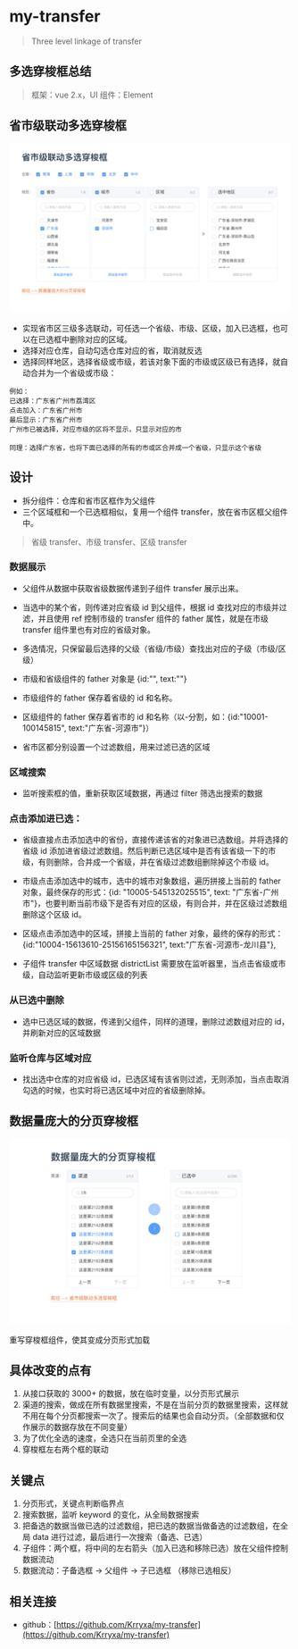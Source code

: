 # my-transfer
> Three level linkage of transfer

## 多选穿梭框总结

> 框架：vue 2.x，UI 组件：Element


## 省市级联动多选穿梭框

![](https://github.com/Krryxa/WORK-LEARNING/blob/master/images/f-1.jpg)

- 实现省市区三级多选联动，可任选一个省级、市级、区级，加入已选框，也可以在已选框中删除对应的区域。
- 选择对应仓库，自动勾选仓库对应的省，取消就反选
- 选择同样地区，选择省级或市级，若该对象下面的市级或区级已有选择，就自动合并为一个省级或市级：

```
例如：
已选择：广东省广州市荔湾区
点击加入：广东省广州市
最后显示：广东省广州市
广州市已被选择，对应市级的区将不显示，只显示对应的市

同理：选择广东省，也将下面已选择的所有的市或区合并成一个省级，只显示这个省级
```

## 设计
- 拆分组件：仓库和省市区框作为父组件
- 三个区域框和一个已选框相似，复用一个组件 transfer，放在省市区框父组件中。
> 省级 transfer、市级 transfer、区级 transfer

### 数据展示
- 父组件从数据中获取省级数据传递到子组件 transfer 展示出来。

- 当选中的某个省，则传递对应省级 id 到父组件，根据 id 查找对应的市级并过滤，并且使用 ref 控制市级的 transfer 组件的 father 属性，就是在市级 transfer 组件里也有对应的省级对象。
- 多选情况，只保留最后选择的父级（省级/市级）查找出对应的子级（市级/区级）
- 市级和省级组件的 father 对象是 {id:"", text:""}
- 市级组件的 father 保存着省级的 id 和名称。
- 区级组件的 father 保存着省市的 id 和名称（以-分割，如：{id:"10001-100145815", text:"广东省-河源市"}）
- 省市区都分别设置一个过滤数组，用来过滤已选的区域

### 区域搜索
- 监听搜索框的值，重新获取区域数据，再通过 filter 筛选出搜索的数据

### 点击添加进已选：
- 省级直接点击添加选中的省份，直接传递该省的对象进已选数组。并将选择的省级 id 添加进省级过滤数组。然后判断已选区域中是否有该省级一下的市级，有则删除，合并成一个省级，并在省级过滤数组删除掉这个市级 id。
- 市级点击添加选中的城市，选中的城市对象数组，遍历拼接上当前的 father 对象，最终保存的形式：{id: "10005-545132025515", text: "广东省-广州市"}，也要判断当前市级下是否有对应的区级，有则合并，并在区级过滤数组删除这个区级 id。
- 区级点击添加选中的区域，拼接上当前的 father 对象，最终的保存的形式：{id:"10004-15613610-25156165156321", text:"广东省-河源市-龙川县"},

- 子组件 transfer 中区域数据 districtList 需要放在监听器里，当点击省级或市级，自动监听更新市级或区级的列表

### 从已选中删除
- 选中已选区域的数据，传递到父组件，同样的道理，删除过滤数组对应的 id，并刷新对应的区域数据

### 监听仓库与区域对应
- 找出选中仓库的对应省级 id，已选区域有该省则过滤，无则添加，当点击取消勾选的时候，也实时将已选区域中对应的省级删除掉。


## 数据量庞大的分页穿梭框

![](https://github.com/Krryxa/WORK-LEARNING/blob/master/images/f-2.jpg)

重写穿梭框组件，使其变成分页形式加载

## 具体改变的点有

1. 从接口获取的 3000+ 的数据，放在临时变量，以分页形式展示
2. 渠道的搜索，做成在所有数据里搜索，不是在当前分页的数据里搜索，这样就不用在每个分页都搜索一次了。搜索后的结果也会自动分页。（全部数据和仅作展示的数据存放在不同变量）
3. 为了优化全选的速度，全选只在当前页里的全选
4. 穿梭框左右两个框的联动

## 关键点
1. 分页形式，关键点判断临界点
2. 搜索数据，监听 keyword 的变化，从全局数据搜索
3. 把备选的数据当做已选的过滤数组，把已选的数据当做备选的过滤数组，在全局 data 进行过滤，最后进行一次搜索（备选、已选）
4. 子组件：两个框，将中间的左右箭头（加入已选和移除已选）放在父组件控制数据流动
5. 数据流动：子备选框 -> 父组件 -> 子已选框 （移除已选相反）

## 相关连接
- github：[https://github.com/Krryxa/my-transfer](https://github.com/Krryxa/my-transfer)

